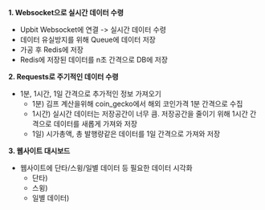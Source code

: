 **1. Websocket으로 실시간 데이터 수령**
  - Upbit Websocket에 연결 -> 실시간 데이터 수령
  - 데이터 유실방지를 위해 Queue에 데이터 저장
  - 가공 후 Redis에 저장
  - Redis에 저장된 데이터를 n초 간격으로 DB에 저장

**2. Requests로 주기적인 데이터 수령**
  - 1분, 1시간, 1일 간격으로 추가적인 정보 가져오기
    - 1분) 김프 계산을위해 coin_gecko에서 해외 코인가격 1분 간격으로 수집
    - 1시간) 실시간 데이터는 저장공간이 너무 큼. 저장공간을 줄이기 위해 1시간 간격으로 데이터를 새롭게 가져와 저장
    - 1일) 시가총액, 총 발행량같은 데이터를 1일 간격으로 가져와 저장

**3. 웹사이트 대시보드**
  - 웹사이트에 단타/스윙/일별 데이터 등 필요한 데이터 시각화
    - 단타) 
    - 스윙) 
    - 일별 데이터)

